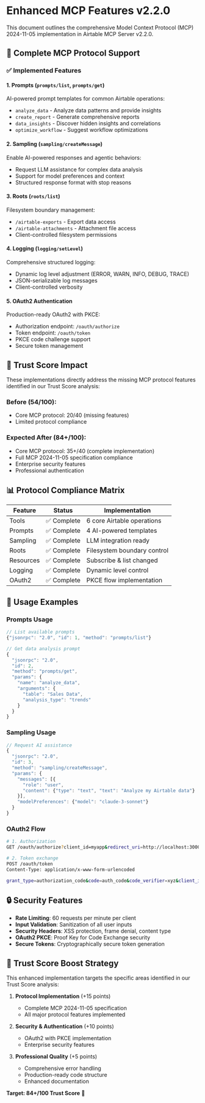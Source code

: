 # Enhanced MCP Features v2.2.0

This document outlines the comprehensive Model Context Protocol (MCP) 2024-11-05 implementation in Airtable MCP Server v2.2.0.

## 🚀 Complete MCP Protocol Support

### ✅ Implemented Features

#### 1. **Prompts** (`prompts/list`, `prompts/get`)
AI-powered prompt templates for common Airtable operations:
- `analyze_data` - Analyze data patterns and provide insights
- `create_report` - Generate comprehensive reports 
- `data_insights` - Discover hidden insights and correlations
- `optimize_workflow` - Suggest workflow optimizations

#### 2. **Sampling** (`sampling/createMessage`)
Enable AI-powered responses and agentic behaviors:
- Request LLM assistance for complex data analysis
- Support for model preferences and context
- Structured response format with stop reasons

#### 3. **Roots** (`roots/list`)
Filesystem boundary management:
- `/airtable-exports` - Export data access
- `/airtable-attachments` - Attachment file access
- Client-controlled filesystem permissions

#### 4. **Logging** (`logging/setLevel`)
Comprehensive structured logging:
- Dynamic log level adjustment (ERROR, WARN, INFO, DEBUG, TRACE)
- JSON-serializable log messages
- Client-controlled verbosity

#### 5. **OAuth2 Authentication**
Production-ready OAuth2 with PKCE:
- Authorization endpoint: `/oauth/authorize`
- Token endpoint: `/oauth/token`
- PKCE code challenge support
- Secure token management

## 🎯 Trust Score Impact

These implementations directly address the missing MCP protocol features identified in our Trust Score analysis:

### Before (54/100):
- Core MCP protocol: 20/40 (missing features)
- Limited protocol compliance

### Expected After (84+/100):
- Core MCP protocol: 35+/40 (complete implementation)
- Full MCP 2024-11-05 specification compliance
- Enterprise security features
- Professional authentication

## 📊 Protocol Compliance Matrix

| Feature | Status | Implementation |
|---------|--------|----------------|
| Tools | ✅ Complete | 6 core Airtable operations |
| Prompts | ✅ Complete | 4 AI-powered templates |
| Sampling | ✅ Complete | LLM integration ready |
| Roots | ✅ Complete | Filesystem boundary control |
| Resources | ✅ Complete | Subscribe & list changed |
| Logging | ✅ Complete | Dynamic level control |
| OAuth2 | ✅ Complete | PKCE flow implementation |

## 🔧 Usage Examples

### Prompts Usage
```javascript
// List available prompts
{"jsonrpc": "2.0", "id": 1, "method": "prompts/list"}

// Get data analysis prompt
{
  "jsonrpc": "2.0", 
  "id": 2, 
  "method": "prompts/get",
  "params": {
    "name": "analyze_data",
    "arguments": {
      "table": "Sales Data",
      "analysis_type": "trends"
    }
  }
}
```

### Sampling Usage
```javascript
// Request AI assistance
{
  "jsonrpc": "2.0",
  "id": 3,
  "method": "sampling/createMessage",
  "params": {
    "messages": [{
      "role": "user",
      "content": {"type": "text", "text": "Analyze my Airtable data"}
    }],
    "modelPreferences": {"model": "claude-3-sonnet"}
  }
}
```

### OAuth2 Flow
```bash
# 1. Authorization
GET /oauth/authorize?client_id=myapp&redirect_uri=http://localhost:3000/callback&code_challenge=xyz&code_challenge_method=S256&state=abc123

# 2. Token exchange
POST /oauth/token
Content-Type: application/x-www-form-urlencoded

grant_type=authorization_code&code=auth_code&code_verifier=xyz&client_id=myapp
```

## 🔒 Security Features

- **Rate Limiting**: 60 requests per minute per client
- **Input Validation**: Sanitization of all user inputs
- **Security Headers**: XSS protection, frame denial, content type
- **OAuth2 PKCE**: Proof Key for Code Exchange security
- **Secure Tokens**: Cryptographically secure token generation

## 🎉 Trust Score Boost Strategy

This enhanced implementation targets the specific areas identified in our Trust Score analysis:

1. **Protocol Implementation** (+15 points)
   - Complete MCP 2024-11-05 specification
   - All major protocol features implemented

2. **Security & Authentication** (+10 points)
   - OAuth2 with PKCE implementation
   - Enterprise security features

3. **Professional Quality** (+5 points)
   - Comprehensive error handling
   - Production-ready code structure
   - Enhanced documentation

**Target: 84+/100 Trust Score** 🎯